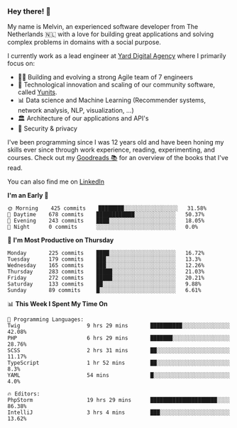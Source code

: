 ### Hey there! 👋

My name is Melvin, an experienced software developer from The Netherlands 🇳🇱 with a love for building great applications and solving complex problems in domains with a social purpose. 

I currently work as a lead engineer at [Yard Digital Agency](https://github.com/yardinternet) where I primarily focus on:

* 👏🏼 Building and evolving a strong Agile team of 7 engineers
* 🚀 Technological innovation and scaling of our community software, called [Yunits](https://www.yunits.com/).
* 📊 Data science and Machine Learning (Recommender systems, network analysis, NLP, visualization, ...)
* 🏛 Architecture of our applications and API's
* 🔐 Security & privacy

I've been programming since I was 12 years old and have been honing my skills ever since through work experience, reading, experimenting, and courses.
Check out my [Goodreads 📚](https://goodreads.com/melvinkoopmans) for an overview of the books that I've read. 

You can also find me on [LinkedIn](https://www.linkedin.com/in/melvinkoopmans)

<!--START_SECTION:waka-->
**I'm an Early 🐤** 

```text
🌞 Morning    425 commits    ████████░░░░░░░░░░░░░░░░░   31.58% 
🌆 Daytime    678 commits    ████████████░░░░░░░░░░░░░   50.37% 
🌃 Evening    243 commits    ████░░░░░░░░░░░░░░░░░░░░░   18.05% 
🌙 Night      0 commits      ░░░░░░░░░░░░░░░░░░░░░░░░░   0.0%

```
📅 **I'm Most Productive on Thursday** 

```text
Monday       225 commits    ████░░░░░░░░░░░░░░░░░░░░░   16.72% 
Tuesday      179 commits    ███░░░░░░░░░░░░░░░░░░░░░░   13.3% 
Wednesday    165 commits    ███░░░░░░░░░░░░░░░░░░░░░░   12.26% 
Thursday     283 commits    █████░░░░░░░░░░░░░░░░░░░░   21.03% 
Friday       272 commits    █████░░░░░░░░░░░░░░░░░░░░   20.21% 
Saturday     133 commits    ██░░░░░░░░░░░░░░░░░░░░░░░   9.88% 
Sunday       89 commits     █░░░░░░░░░░░░░░░░░░░░░░░░   6.61%

```


📊 **This Week I Spent My Time On** 

```text
💬 Programming Languages: 
Twig                     9 hrs 29 mins       ██████████░░░░░░░░░░░░░░░   42.08% 
PHP                      6 hrs 29 mins       ███████░░░░░░░░░░░░░░░░░░   28.76% 
SCSS                     2 hrs 31 mins       ██░░░░░░░░░░░░░░░░░░░░░░░   11.17% 
TypeScript               1 hr 52 mins        ██░░░░░░░░░░░░░░░░░░░░░░░   8.3% 
YAML                     54 mins             █░░░░░░░░░░░░░░░░░░░░░░░░   4.0%

🔥 Editors: 
PhpStorm                 19 hrs 29 mins      █████████████████████░░░░   86.38% 
IntelliJ                 3 hrs 4 mins        ███░░░░░░░░░░░░░░░░░░░░░░   13.62%

```


<!--END_SECTION:waka-->
